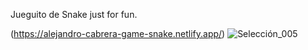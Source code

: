 Jueguito de Snake just for fun.

(https://alejandro-cabrera-game-snake.netlify.app/)
![Selección_005](https://user-images.githubusercontent.com/101005998/187337254-92bb5ba8-ec63-47e5-8f1b-d2d38a0495ff.png)
